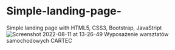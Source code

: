 # Simple-landing-page-
Simple landing page with HTML5, CSS3, Bootstrap, JavaStript
![Screenshot 2022-08-11 at 13-26-49 Wyposażenie warsztatów samochodowych CARTEC](https://user-images.githubusercontent.com/104246343/184123502-2a74e821-ecfc-4efe-bc6f-b1c5ea3cabcf.png)
